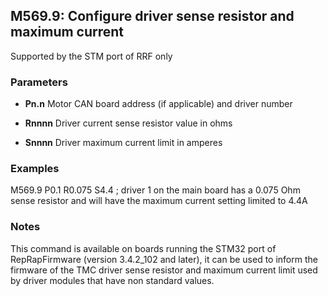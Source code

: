 ## M569.9: Configure driver sense resistor and maximum current

Supported by the STM port of RRF only

### Parameters

- **Pn.n** Motor CAN board address (if applicable) and driver number

- **Rnnnn** Driver current sense resistor value in ohms

- **Snnnn** Driver maximum current limit in amperes

### Examples

M569.9 P0.1 R0.075 S4.4 ; driver 1 on the main board has a 0.075 Ohm sense resistor and will have the maximum current setting limited to 4.4A

### Notes

This command is available on boards running the STM32 port of RepRapFirmware (version 3.4.2_102 and later), it can be used to inform the firmware of the TMC driver sense resistor and maximum current limit used by driver modules that have non standard values.


